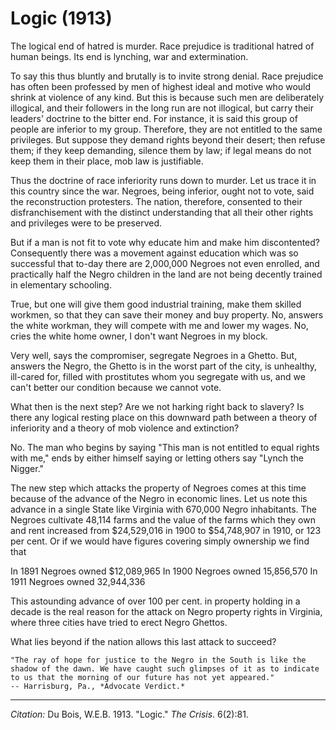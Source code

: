 <!--
title:   Logic
author:  Du Bois, W.E.B.
journal: The Crisis
year:    1913
volume:  6
issue:   2
pages:   81
-->
# Logic (1913)

The logical end of hatred is murder. Race prejudice is traditional hatred of human beings. Its end is lynching, war and extermination.

To say this thus bluntly and brutally is to invite strong denial. Race prejudice has often been professed by men of highest ideal and motive who would shrink at violence of any kind. But this is because such men are deliberately illogical, and their followers in the long run are not illogical, but carry their leaders' doctrine to the bitter end. For instance, it is said this group of people are inferior to my group. Therefore, they are not entitled to the same privileges. But suppose they demand rights beyond their desert; then refuse them; if they keep demanding, silence them by law; if legal means do not keep them in their place, mob law is justifiable.

Thus the doctrine of race inferiority runs down to murder. Let us trace it in this country since the war. Negroes, being inferior, ought not to vote, said the reconstruction protesters. The nation, therefore, consented to their disfranchisement with the distinct understanding that all their other rights and privileges were to be preserved.

But if a man is not fit to vote why educate him and make him discontented? Consequently there was a movement against education which was so successful that to-day there are 2,000,000 Negroes not even enrolled, and practically half the Negro children in the land are not being decently trained in elementary schooling.

True, but one will give them good industrial training, make them skilled workmen, so that they can save their money and buy property. No, answers the white workman, they will compete with me and lower my wages. No, cries the white home owner, I don't want Negroes in my block.

Very well, says the compromiser, segregate Negroes in a Ghetto. But, answers the Negro, the Ghetto is in the worst part of the city, is unhealthy, ill-cared for, filled with prostitutes whom you segregate with us, and we can't better our condition because we cannot vote.

What then is the next step? Are we not harking right back to slavery? Is there any logical resting place on this downward path between a theory of inferiority and a theory of mob violence and extinction?

No. The man who begins by saying "This man is not entitled to equal rights with me," ends by either himself saying or letting others say "Lynch the Nigger."

The new step which attacks the property of Negroes comes at this time because of the advance of the Negro in economic lines. Let us note this advance in a single State like Virginia with 670,000 Negro inhabitants. The Negroes cultivate 48,114 farms and the value of the farms which they own and rent increased from $24,529,016 in 1900 to $54,748,907 in 1910, or 123 per cent. Or if we would have figures covering simply ownership we find that

In 1891 Negroes owned $12,089,965
In 1900 Negroes owned 15,856,570
In 1911 Negroes owned 32,944,336

This astounding advance of over 100 per cent. in property holding in a decade is the real reason for the attack on Negro property rights in Virginia, where three cities have tried to erect Negro Ghettos.

What lies beyond if the nation allows this last attack to succeed?

```{epigraph}
"The ray of hope for justice to the Negro in the South is like the shadow of the dawn. We have caught such glimpses of it as to indicate to us that the morning of our future has not yet appeared."
-- Harrisburg, Pa., *Advocate Verdict.*
```

______________
*Citation:* Du Bois, W.E.B. 1913. "Logic." *The Crisis*. 6(2):81.